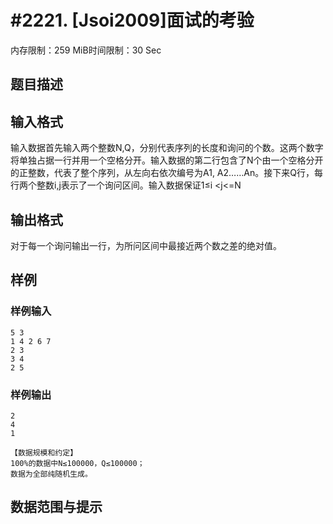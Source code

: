 # #2221. [Jsoi2009]面试的考验

内存限制：259 MiB时间限制：30 Sec

## 题目描述

## 输入格式

输入数据首先输入两个整数N,Q，分别代表序列的长度和询问的个数。这两个数字将单独占据一行并用一个空格分开。输入数据的第二行包含了N个由一个空格分开的正整数，代表了整个序列，从左向右依次编号为A1, A2&hellip;&hellip;An。接下来Q行，每行两个整数i,j表示了一个询问区间。输入数据保证1&le;i <j<=N

## 输出格式

对于每一个询问输出一行，为所问区间中最接近两个数之差的绝对值。

## 样例

### 样例输入

    
    5 3
    1 4 2 6 7
    2 3
    3 4
    2 5
    
    

### 样例输出

    
    2
    4
    1
    
    【数据规模和约定】
    100%的数据中N≤100000，Q≤100000；
    数据为全部纯随机生成。
    
    

## 数据范围与提示
